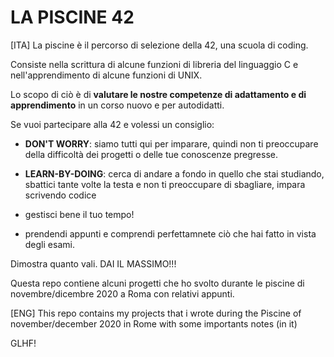 # LA PISCINE 42

[ITA] La piscine è il percorso di selezione della 42, una scuola di coding. 

Consiste nella scrittura di alcune funzioni di libreria del linguaggio C e nell'apprendimento di alcune funzioni di UNIX. 

Lo scopo di ciò è di **valutare le nostre competenze di adattamento e di apprendimento** in un corso nuovo e per autodidatti. 

Se vuoi partecipare alla 42 e volessi un consiglio:
- **DON'T WORRY**:  siamo tutti qui per imparare, quindi non ti preoccupare della difficoltà dei progetti o delle tue 
                    conoscenze pregresse.
- **LEARN-BY-DOING**: cerca di andare a fondo in quello che stai studiando, sbattici tante volte la testa e non ti preoccupare 
                      di sbagliare, impara scrivendo codice 
- gestisci bene il tuo tempo!

- prendendi appunti e comprendi perfettamnete ciò che hai fatto in vista degli esami.

Dimostra quanto vali. DAI IL MASSIMO!!!

Questa repo contiene alcuni progetti che ho svolto durante le piscine di novembre/dicembre 2020 a Roma con relativi appunti.

[ENG] This repo contains my projects that i wrote during the Piscine of november/december 2020 in Rome with some importants notes (in it)

GLHF!
